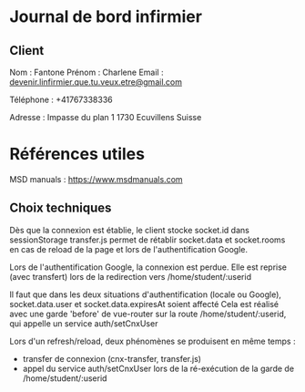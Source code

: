 # Journal de bord infirmier

## Client

Nom : Fantone
Prénom : Charlene
Email : devenir.linfirmier.que.tu.veux.etre@gmail.com

Téléphone : +41767338336

Adresse :
Impasse du plan 1
1730 Ecuvillens
Suisse

# Références utiles

MSD manuals : https://www.msdmanuals.com


## Choix techniques

Dès que la connexion est établie, le client stocke socket.id dans sessionStorage
transfer.js permet de rétablir socket.data et socket.rooms en cas de reload de la page et lors de l'authentification Google.

Lors de l'authentification Google, la connexion est perdue.
Elle est reprise (avec transfert) lors de la redirection vers /home/student/:userid

Il faut que dans les deux situations d'authentification (locale ou Google), socket.data.user et socket.data.expiresAt soient affecté
Cela est réalisé avec une garde 'before' de vue-router sur la route /home/student/:userid, qui appelle un service auth/setCnxUser

Lors d'un refresh/reload, deux phénomènes se produisent en même temps :
- transfer de connexion (cnx-transfer, transfer.js)
- appel du service auth/setCnxUser lors de la ré-exécution de la garde de /home/student/:userid
